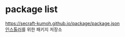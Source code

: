 # package list

https://secraft-kumoh.github.io/package/package.json <br>
[인스톨러](https://github.com/secraft-kumoh/installer)를 위한 패키지 저장소